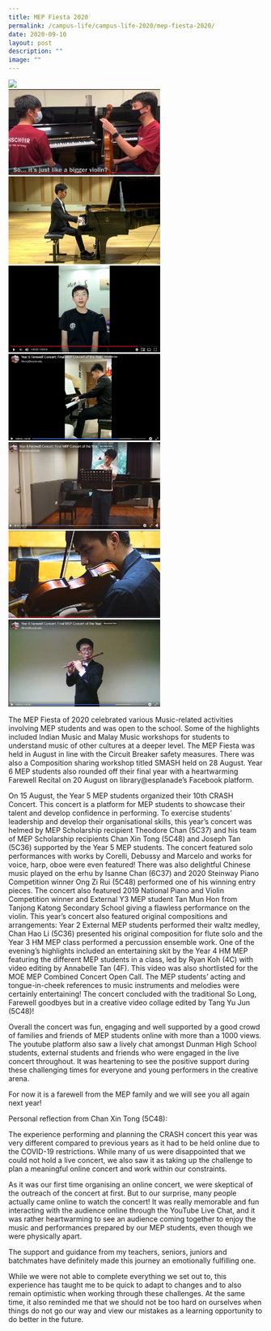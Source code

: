 ```yaml
---
title: MEP Fiesta 2020
permalink: /campus-life/campus-life-2020/mep-fiesta-2020/
date: 2020-09-10
layout: post
description: ""
image: ""
---
```

<img src="/images/Crashy3C.jpg" 
         style="width:300px"
	/>
<br>
<img src="/images/Crashy4skit.jpg" 
         style="width:300px"
	/>
<br>
<img src="/images/CrashY5pianist.jpg" 
         style="width:300px"
	/>
<br>
<img src="/images/CrashY5compo.jpg" 
         style="width:300px"
	/>
<br>
<img src="/images/farewelljx.jpg" 
         style="width:300px"
	/>
<br>
<img src="/images/farewelllucas.jpg" 
         style="width:300px"
	/>
<br>
<img src="/images/FarewellY6vln.jpg" 
         style="width:300px"
	/>
<br>
<img src="/images/farewellzh.jpg" 
         style="width:300px"
	/>
<br>


The MEP Fiesta of 2020 celebrated various Music-related activities involving MEP students and was open to the school. Some of the highlights included Indian Music and Malay Music workshops for students to understand music of other cultures at a deeper level. The MEP Fiesta was held in August in line with the Circuit Breaker safety measures. There was also a Composition sharing workshop titled SMASH held on 28 August. Year 6 MEP students also rounded off their final year with a heartwarming Farewell Recital on 20 August on library@esplanade’s Facebook platform.

On 15 August, the Year 5 MEP students organized their 10th CRASH Concert. This concert is a platform for MEP students to showcase their talent and develop confidence in performing. To exercise students’ leadership and develop their organisational skills, this year’s concert was helmed by MEP Scholarship recipient Theodore Chan (5C37) and his team of MEP Scholarship recipients Chan Xin Tong (5C48) and Joseph Tan (5C36) supported by the Year 5 MEP students. The concert featured solo performances with works by Corelli, Debussy and Marcelo and works for voice, harp, oboe were even featured! There was also delightful Chinese music played on the erhu by Isanne Chan (6C37) and 2020 Steinway Piano Competition winner Ong Zi Rui (5C48) performed one of his winning entry pieces. The concert also featured 2019 National Piano and Violin Competition winner and External Y3 MEP student Tan Mun Hon from Tanjong Katong Secondary School giving a flawless performance on the violin. This year’s concert also featured original compositions and arrangements: Year 2 External MEP students performed their waltz medley, Chan Hao Li (5C36) presented his original composition for flute solo and the Year 3 HM MEP class performed a percussion ensemble work. One of the evening’s highlights included an entertaining skit by the Year 4 HM MEP featuring the different MEP students in a class, led by Ryan Koh (4C) with video editing by Annabelle Tan (4F). This video was also shortlisted for the MOE MEP Combined Concert Open Call. The MEP students’ acting and tongue-in-cheek references to music instruments and melodies were certainly entertaining! The concert concluded with the traditional So Long, Farewell goodbyes but in a creative video collage edited by Tang Yu Jun (5C48)!

Overall the concert was fun, engaging and well supported by a good crowd of families and friends of MEP students online with more than a 1000 views. The youtube platform also saw a lively chat amongst Dunman High School students, external students and friends who were engaged in the live concert throughout. It was heartening to see the positive support during these challenging times for everyone and young performers in the creative arena.

For now it is a farewell from the MEP family and we will see you all again next year!

Personal reflection from Chan Xin Tong (5C48):

The experience performing and planning the CRASH concert this year was very different compared to previous years as it had to be held online due to the COVID-19 restrictions. While many of us were disappointed that we could not hold a live concert, we also saw it as taking up the challenge to plan a meaningful online concert and work within our constraints.

As it was our first time organising an online concert, we were skeptical of the outreach of the concert at first. But to our surprise, many people actually came online to watch the concert! It was really memorable and fun interacting with the audience online through the YouTube Live Chat, and it was rather heartwarming to see an audience coming together to enjoy the music and performances prepared by our MEP students, even though we were physically apart.

The support and guidance from my teachers, seniors, juniors and batchmates have definitely made this journey an emotionally fulfilling one.

While we were not able to complete everything we set out to, this experience has taught me to be quick to adapt to changes and to also remain optimistic when working through these challenges. At the same time, it also reminded me that we should not be too hard on ourselves when things do not go our way and view our mistakes as a learning opportunity to do better in the future.